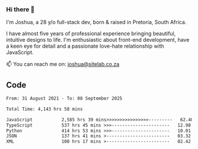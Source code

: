 ### Hi there 👋

I'm Joshua, a 28 y/o full-stack dev, born & raised in Pretoria, South Africa. 

I have almost five years of professional experience bringing beautiful, intuitive designs to life. I'm enthusiastic about front-end development, have a keen eye for detail and a passionate love-hate relationship with JavaScript.

📫 You can reach me on: joshua@sitelab.co.za

## **Code**

<!--START_SECTION:waka-->

```txt
From: 31 August 2021 - To: 08 September 2025

Total Time: 4,143 hrs 58 mins

JavaScript           2,585 hrs 39 mins>>>>>>>>>>>>>>>>---------   62.40 %
TypeScript           537 hrs 45 mins >>>----------------------   12.98 %
Python               414 hrs 53 mins >>>----------------------   10.01 %
JSON                 137 hrs 41 mins >------------------------   03.32 %
XML                  100 hrs 17 mins >------------------------   02.42 %
```

<!--END_SECTION:waka-->

